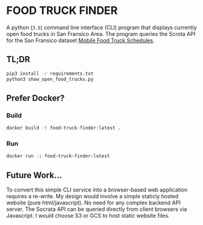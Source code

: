 # FOOD TRUCK FINDER
A python (`3.5`) command line interface (CLI) program that displays currently open food trucks in San Fransico Area.
The program queries the Scrota API for the San Fransico dataset [Mobile Food Truck Schedules](https://dev.socrata.com/foundry/data.sfgov.org/jjew-r69b).


## TL;DR
```bash
pip3 install -r requirements.txt
python3 show_open_food_trucks.py
```

## Prefer Docker?

### Build
```bash
docker build -t food-truck-finder:latest .
```
### Run
```bash
docker run -i food-truck-finder:latest
```

## Future Work...

To convert this simple CLI service into a browser-based web application requires a re-write. My design would involve a simple staticly hosted website (pure html/javascript). No need for any complex backend API server. The Socrata API can be queried directly from client browsers via Javascript. I would choose S3 or GCS to host static website files.